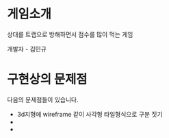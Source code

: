 # 게임소개 #

상대를 트랩으로 방해하면서 점수를 많이 먹는 게임

개발자 - 김민규

# 구현상의 문제점 #

다음의 문제점들이 있습니다.
  * 3d지형에 wireframe 같이 사각형 타일형식으로 구분 짓기
  * 
  * 